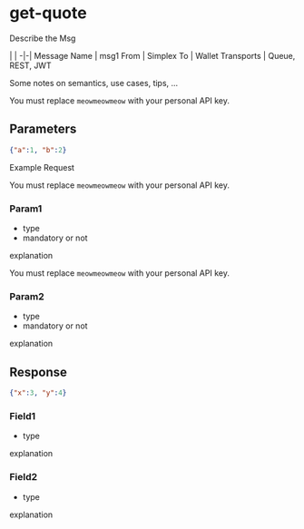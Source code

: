 # get-quote #

Describe the Msg

 | |
-|-|
Message Name | msg1
From | Simplex
To | Wallet
Transports | Queue, REST, JWT

Some notes on semantics, use cases, tips, ...

<aside class="notice">
You must replace <code>meowmeowmeow</code> with your personal API key.
</aside>

## Parameters ##

```json
{"a":1, "b":2}
```

Example Request

<aside class="success">
You must replace <code>meowmeowmeow</code> with your personal API key.
</aside>

### Param1 ###

* type
* mandatory or not

explanation

<aside class="warning">
You must replace <code>meowmeowmeow</code> with your personal API key.
</aside>

### Param2 ###

* type
* mandatory or not

explanation

## Response ##

```json
{"x":3, "y":4}
```

### Field1 ###

* type

explanation

### Field2 ###

* type

explanation

